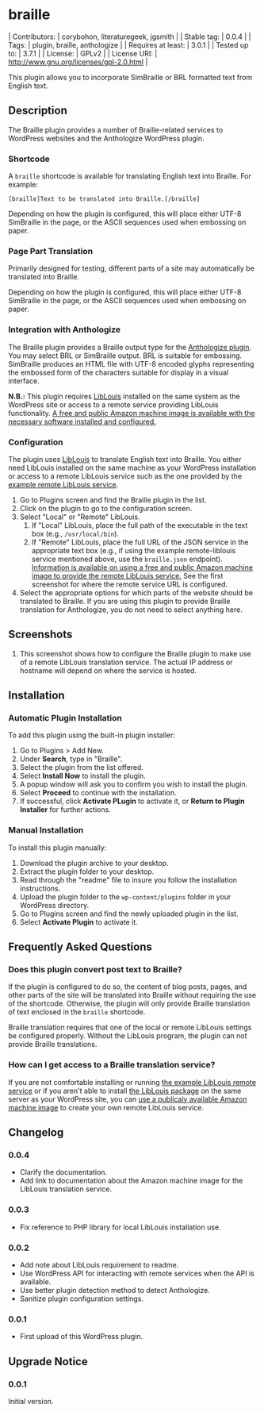 # braille

| Contributors:      | corybohon, literaturegeek, jgsmith       |
| Stable tag:        | 0.0.4                                    |
| Tags:              | plugin, braille, anthologize             |
| Requires at least: | 3.0.1                                    |
| Tested up to:      | 3.7.1                                    |
| License:           | GPLv2                                    |
| License URI:       | http://www.gnu.org/licenses/gpl-2.0.html |

This plugin allows you to incorporate SimBraille or BRL formatted text from English text.

## Description

The Braille plugin provides a number of Braille-related services to WordPress websites and the Anthologize WordPress plugin.

### Shortcode

A `braille` shortcode is available for translating English text into Braille. For example:

```
[braille]Text to be translated into Braille.[/braille]
```

Depending on how the plugin is configured, this will place either UTF-8 SimBraille in the page, or the ASCII sequences used when embossing on paper.

### Page Part Translation

Primarily designed for testing, different parts of a site may automatically be translated into Braille.

Depending on how the plugin is configured, this will place either UTF-8 SimBraille in the page, or the ASCII sequences used when embossing on paper.

### Integration with Anthologize

The Braille plugin provides a Braille output type for the [Anthologize plugin](http://anthologize.org/). You may select BRL or SimBraille output. BRL is suitable for embossing. SimBraille produces an HTML file with UTF-8 encoded glyphs representing the embossed form of the characters suitable for display in a visual interface.

**N.B.:** This plugin requires [LibLouis](https://code.google.com/p/liblouisutdml/) installed on the same system as the WordPress site or access to a remote service providing LibLouis functionality. [A free and public Amazon machine image is available with the necessary software installed and configured.](https://github.com/umd-mith/braille/blob/master/USING-REMOTE-LIBLOUIS-AMI.md)

### Configuration

The plugin uses [LibLouis](https://code.google.com/p/liblouisutdml/) to translate English text into Braille. You either need LibLouis installed on the same machine as your WordPress installation or access to a remote LibLouis service such as the one provided by the [example remote LibLouis service](https://github.com/umd-mith/braille/tree/master/remote-liblouis).

1. Go to Plugins screen and find the Braille plugin in the list.
2. Click on the plugin to go to the configuration screen.
3. Select "Local" or "Remote" LibLouis.
    1. If "Local" LibLouis, place the full path of the executable in the text box (e.g., `/usr/local/bin`).
    2. If "Remote" LibLouis, place the full URL of the JSON service in the appropriate text box (e.g., if using the example remote-liblouis service mentioned above, use the `braille.json` endpoint). [Information is available on using a free and public Amazon machine image to provide the remote LibLouis service.](https://github.com/umd-mith/braille/blob/master/USING-REMOTE-LIBLOUIS-AMI.md) See the first screenshot for where the remote service URL is configured.
4. Select the appropriate options for which parts of the website should be translated to Braille. If you are using this plugin to provide Braille translation for Anthologize, you do not need to select anything here.

## Screenshots

1. This screenshot shows how to configure the Braille plugin to make use of a remote LibLouis translation service. The actual IP address or hostname will depend on where the service is hosted.

## Installation

### Automatic Plugin Installation

To add this plugin using the built-in plugin installer:

1. Go to Plugins > Add New.
2. Under **Search**, type in "Braille".
3. Select the plugin from the list offered.
4. Select **Install Now** to install the plugin.
5. A popup window will ask you to confirm you wish to install the plugin.
6. Select **Proceed** to continue with the installation.
7. If successful, click **Activate PLugin** to activate it, or **Return to Plugin Installer** for further actions.

### Manual Installation

To install this plugin manually:

1. Download the plugin archive to your desktop.
2. Extract the plugin folder to your desktop.
3. Read through the "readme" file to insure you follow the installation instructions.
4. Upload the plugin folder to the `wp-content/plugins` folder in your WordPress directory.
5. Go to Plugins screen and find the newly uploaded plugin in the list.
6. Select **Activate Plugin** to activate it.

## Frequently Asked Questions

### Does this plugin convert post text to Braille?

If the plugin is configured to do so, the content of blog posts, pages, and other parts of the site will be translated into Braille without requiring the use of the shortcode. Otherwise, the plugin will only provide Braille translation of text enclosed in the `braille` shortcode.

Braille translation requires that one of the local or remote LibLouis settings be configured properly. Without the LibLouis program, the plugin can not provide Braille translations.

### How can I get access to a Braille translation service?

If you are not comfortable installing or running [the example LibLouis remote service](https://github.com/umd-mith/braille/tree/master/remote-liblouis) or if you aren't able to install [the LibLouis package](http://packages.ubuntu.com/precise/liblouisutdml-bin) on the same server as your WordPress site, you can [use a publicaly available Amazon machine image](https://github.com/umd-mith/braille/blob/master/USING-REMOTE-LIBLOUIS-AMI.md) to create your own remote LibLouis service.

## Changelog

### 0.0.4
* Clarify the documentation.
* Add link to documentation about the Amazon machine image for the LibLouis translation service.

### 0.0.3
* Fix reference to PHP library for local LibLouis installation use.

### 0.0.2
* Add note about LibLouis requirement to readme.
* Use WordPress API for interacting with remote services when the API is available.
* Use better plugin detection method to detect Anthologize.
* Sanitize plugin configuration settings.

### 0.0.1
* First upload of this WordPress plugin.

## Upgrade Notice

### 0.0.1
Initial version.
